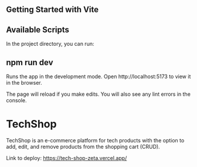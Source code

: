 ## Getting Started with Vite

## Available Scripts
In the project directory, you can run:

## npm run dev
Runs the app in the development mode.
Open http://localhost:5173 to view it in the browser.

The page will reload if you make edits.
You will also see any lint errors in the console.

# TechShop 
TechShop is an e-commerce platform for tech products with the option to add, edit, and remove products from the shopping cart (CRUD).

Link to deploy: https://tech-shop-zeta.vercel.app/
